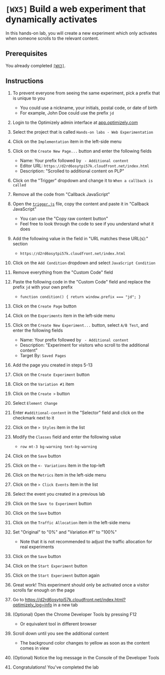 # `[WX5]`  Build a web experiment that dynamically activates

In this hands-on lab, you will create a new experiment which only activates when someone scrolls to the relevant content.

## Prerequisites

You already completed [`[WX3]`](../wx3/).

## Instructions

1. To prevent everyone from seeing the same experiment, pick a prefix that is unique to you
    - You could use a nickname, your initials, postal code, or date of birth
    - For example, John Doe could use the prefix `jd`
1. Login to the Optimizely admin interface at [app.optimizely.com](https://app.optimizely.com/)
1. Select the project that is called `Hands-on labs - Web Experimentation`

1. Click on the `Implementation` item in the left-side menu
1. Click on the `Create New Page...` button and enter the following fields
    - Name: Your prefix followed by ` - Additional content`
    - Editor URL: `https://d2rd6osytpi57k.cloudfront.net/index.html`
    - Description: "Scrolled to additional content on PLP"
1. Click on the "Trigger" dropdown and change it to `When a callback is called`
1. Remove all the code from "Callback JavaScript"
1. Open the [`trigger.js`](./trigger.js) file, copy the content and paste it in "Callback JavaScript"
    - You can use the "Copy raw content button"
    - Feel free to look through the code to see if you understand what it does
1. Add the following value in the field in "URL matches these URL(s):" section
    - `https://d2rd6osytpi57k.cloudfront.net/index.html`
1. Click on the `Add Condition` dropdown and select `JavaScript Condition`
1. Remove everything from the "Custom Code" field
1. Paste the following code in the "Custom Code" field and replace the prefix `jd` with your own prefix
    - `function condition() { return window.prefix === "jd"; }`
1. Click on the `Create Page` button

1. Click on the `Experiments` item in the left-side menu
1. Click on the `Create New Experiment...` button, select `A/B Test`, and enter the following fields
    - Name: Your prefix followed by ` - Additional content`
    - Description: "Experiment for visitors who scroll to the additional content"
    - Target By: `Saved Pages`
1. Add the page you created in steps 5-13
1. Click on the `Create Experiment` button

1. Click on the `Variation #1` item
1. Click on the `Create >` button
1. Select `Element Change`
1. Enter `#additional-content` in the "Selector" field and click on the checkmark next to it
1. Click on the `> Styles` item in the list
1. Modify the `Classes` field and enter the following value
    - `row mt-3 bg-warning text-bg-warning`
1. Click on the `Save` button

1. Click on the `<- Variations` item in the top-left
1. Click on the `Metrics` item in the left-side menu
1. Click on the `> Click Events` item in the list
1. Select the event you created in a previous lab
1. Click on the `Save to Experiment` button
1. Click on the `Save` button

1. Click on the `Traffic Allocation` item in the left-side menu
1. Set "Original" to "0%" and "Variation #1" to "100%"
    - Note that it is not recommended to adjust the traffic allocation for real experiments
1. Click on the `Save` button

1. Click on the `Start Experiment` button
1. Click on the `Start Experiment` button again
1. Great work! This experiment should only be activated once a visitor scrolls far enough on the page
1. Go to https://d2rd6osytpi57k.cloudfront.net/index.html?optimizely_log=info in a new tab
1. (Optional) Open the Chrome Developer Tools by pressing F12
    - Or equivalent tool in different browser
1. Scroll down until you see the additional content
    - The background color changes to yellow as soon as the content comes in view
1. (Optional) Notice the log message in the Console of the Developer Tools
1. Congratulations! You've completed the lab